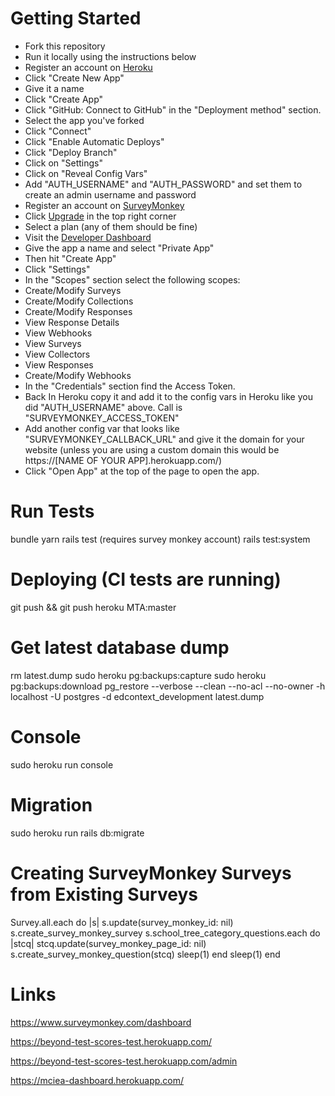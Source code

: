 # Getting Started

- Fork this repository
- Run it locally using the instructions below
- Register an account on [Heroku](https://www.heroku.com/)
- Click "Create New App"
- Give it a name
- Click "Create App"
- Click "GitHub: Connect to GitHub" in the "Deployment method" section.
- Select the app you've forked
- Click "Connect"
- Click "Enable Automatic Deploys"
- Click "Deploy Branch"
- Click on "Settings"
- Click on "Reveal Config Vars"
- Add "AUTH_USERNAME" and "AUTH_PASSWORD" and set them to create an admin username and password
- Register an account on [SurveyMonkey](https://www.surveymonkey.com/user/sign-up/?ut_source=homepage&ut_source3=megamenu)
- Click [Upgrade](https://www.surveymonkey.com/pricing/upgrade/) in the top right corner
- Select a plan (any of them should be fine)
- Visit the [Developer Dashboard](https://developer.surveymonkey.com/)
- Give the app a name and select "Private App"
- Then hit "Create App"
- Click "Settings"
- In the "Scopes" section select the following scopes:
- Create/Modify Surveys
- Create/Modify Collections
- Create/Modify Responses
- View Response Details
- View Webhooks
- View Surveys
- View Collectors
- View Responses
- Create/Modify Webhooks
- In the "Credentials" section find the Access Token.
- Back In Heroku copy it and add it to the config vars in Heroku like you did "AUTH_USERNAME" above. Call is "SURVEYMONKEY_ACCESS_TOKEN"
- Add another config var that looks like "SURVEYMONKEY_CALLBACK_URL" and give it the domain for your website (unless you are using a custom domain this would be https://[NAME OF YOUR APP].herokuapp.com/)
- Click "Open App" at the top of the page to open the app.

# Run Tests

bundle
yarn
rails test (requires survey monkey account)
rails test:system

# Deploying (CI tests are running)

git push && git push heroku MTA:master

# Get latest database dump

rm latest.dump
sudo heroku pg:backups:capture
sudo heroku pg:backups:download
pg_restore --verbose --clean --no-acl --no-owner -h localhost -U postgres -d edcontext_development latest.dump

# Console

sudo heroku run console

# Migration

sudo heroku run rails db:migrate

# Creating SurveyMonkey Surveys from Existing Surveys

Survey.all.each do |s|
s.update(survey_monkey_id: nil)
s.create_survey_monkey_survey
s.school_tree_category_questions.each do |stcq|
stcq.update(survey_monkey_page_id: nil)
s.create_survey_monkey_question(stcq)
sleep(1)
end
sleep(1)
end

# Links

https://www.surveymonkey.com/dashboard

https://beyond-test-scores-test.herokuapp.com/

https://beyond-test-scores-test.herokuapp.com/admin

https://mciea-dashboard.herokuapp.com/
